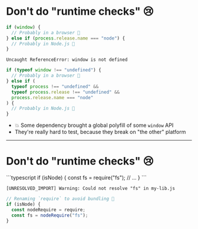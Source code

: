 # Don't do "runtime checks" 😢

<v-clicks at="0">

```typescript
if (window) {
  // Probably in a browser 😬
} else if (process.release.name === "node") {
  // Probably in Node.js 😬
}
```

```
Uncaught ReferenceError: window is not defined
```

```typescript
if (typeof window !== "undefined") {
  // Probably in a browser 🙏
} else if (
  typeof process !== "undefined" &&
  typeof process.release !== "undefined" &&
  process.release.name === "node"
) {
  // Probably in Node.js 🙏
}
```

- 💥 Some dependency brought a global polyfill of some `window` API
- They're really hard to test, because they break on "the other" platform

</v-clicks>

<!--
One way you might do this, is through an pattern typically referred to as "runtime checks".

Can someone tell me why this code is a bad idea?

[click] On Node.js this is a reference error, because the window global is not defined.
[click] Let's try to fix that. The RHS of the `typeof` operator is allowed to be completely missing from the scope. Can someone tell my who this can go wrong?
[click] Some misbehaving dependency might have patched the global with a polyfill. And ultimately these are really hard to test.
-->

---

# Don't do "runtime checks" 😢

<v-clicks at="0">
```typescript
if (isNode) {
  const fs = require("fs");
  // ...
}
```

```
[UNRESOLVED_IMPORT] Warning: Could not resolve "fs" in my-lib.js
```

```typescript
// Renaming `require` to avoid bundling 😬
if (isNode) {
  const nodeRequire = require;
  const fs = nodeRequire("fs");
}
```
</v-clicks>

<!--
Even if you manage to define some constant, the "isNode" constant here.
Importing platform specific code from common code has issues. Does anyone have an idea on how this can go wrong?
[click] require calls mess with bundlers.
[click] you can do ugly workarounds, but this doesn't even work on Rspack, because it's smarter.
-->
